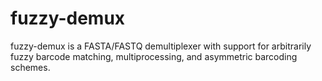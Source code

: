 # fuzzy-demux
fuzzy-demux is a FASTA/FASTQ demultiplexer with support for arbitrarily fuzzy barcode matching, multiprocessing, and asymmetric barcoding schemes.
